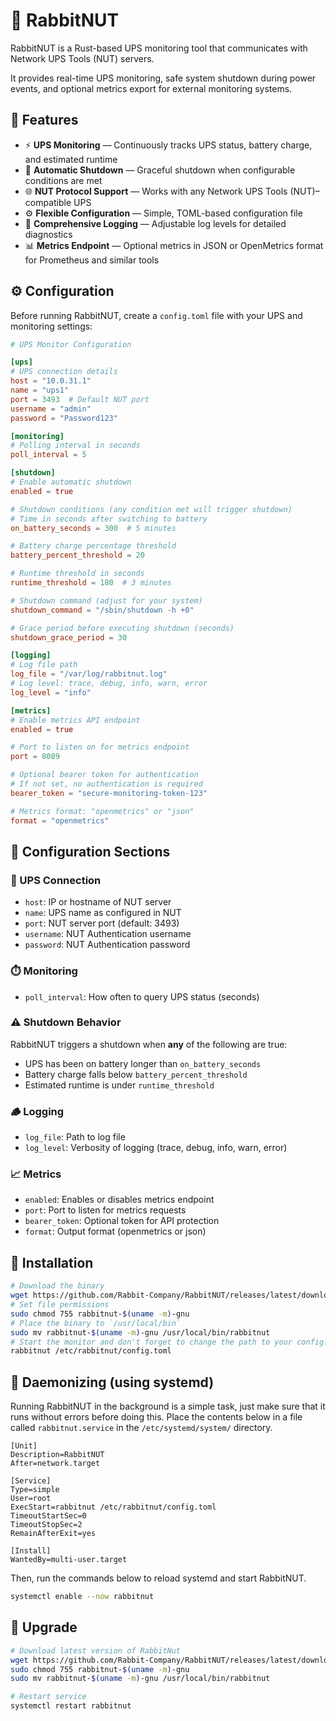 # 🐇 RabbitNUT

RabbitNUT is a Rust-based UPS monitoring tool that communicates with Network UPS Tools (NUT) servers.

It provides real-time UPS monitoring, safe system shutdown during power events, and optional metrics export for external monitoring systems.

## 🚀 Features

- ⚡ **UPS Monitoring** — Continuously tracks UPS status, battery charge, and estimated runtime
- 🔋 **Automatic Shutdown** — Graceful shutdown when configurable conditions are met
- 🌐 **NUT Protocol Support** — Works with any Network UPS Tools (NUT)–compatible UPS
- ⚙️ **Flexible Configuration** — Simple, TOML-based configuration file
- 🧾 **Comprehensive Logging** — Adjustable log levels for detailed diagnostics
- 📊 **Metrics Endpoint** — Optional metrics in JSON or OpenMetrics format for Prometheus and similar tools

## ⚙️ Configuration

Before running RabbitNUT, create a `config.toml` file with your UPS and monitoring settings:

```toml
# UPS Monitor Configuration

[ups]
# UPS connection details
host = "10.0.31.1"
name = "ups1"
port = 3493  # Default NUT port
username = "admin"
password = "Password123"

[monitoring]
# Polling interval in seconds
poll_interval = 5

[shutdown]
# Enable automatic shutdown
enabled = true

# Shutdown conditions (any condition met will trigger shutdown)
# Time in seconds after switching to battery
on_battery_seconds = 300  # 5 minutes

# Battery charge percentage threshold
battery_percent_threshold = 20

# Runtime threshold in seconds
runtime_threshold = 180  # 3 minutes

# Shutdown command (adjust for your system)
shutdown_command = "/sbin/shutdown -h +0"

# Grace period before executing shutdown (seconds)
shutdown_grace_period = 30

[logging]
# Log file path
log_file = "/var/log/rabbitnut.log"
# Log level: trace, debug, info, warn, error
log_level = "info"

[metrics]
# Enable metrics API endpoint
enabled = true

# Port to listen on for metrics endpoint
port = 8089

# Optional bearer token for authentication
# If not set, no authentication is required
bearer_token = "secure-monitoring-token-123"

# Metrics format: "openmetrics" or "json"
format = "openmetrics"
```

## 📘 Configuration Sections

### 🔌 UPS Connection

- `host`: IP or hostname of NUT server
- `name`: UPS name as configured in NUT
- `port`: NUT server port (default: 3493)
- `username`: NUT Authentication username
- `password`: NUT Authentication password

### ⏱️ Monitoring

- `poll_interval`: How often to query UPS status (seconds)

### ⚠️ Shutdown Behavior

RabbitNUT triggers a shutdown when **any** of the following are true:

- UPS has been on battery longer than `on_battery_seconds`
- Battery charge falls below `battery_percent_threshold`
- Estimated runtime is under `runtime_threshold`

### 🪵 Logging

- `log_file`: Path to log file
- `log_level`: Verbosity of logging (trace, debug, info, warn, error)

### 📈 Metrics

- `enabled`: Enables or disables metrics endpoint
- `port`: Port to listen for metrics requests
- `bearer_token`: Optional token for API protection
- `format`: Output format (openmetrics or json)

## 🧩 Installation

```bash
# Download the binary
wget https://github.com/Rabbit-Company/RabbitNUT/releases/latest/download/rabbitnut-$(uname -m)-gnu
# Set file permissions
sudo chmod 755 rabbitnut-$(uname -m)-gnu
# Place the binary to `/usr/local/bin`
sudo mv rabbitnut-$(uname -m)-gnu /usr/local/bin/rabbitnut
# Start the monitor and don't forget to change the path to your config.toml file
rabbitnut /etc/rabbitnut/config.toml
```

## 🧠 Daemonizing (using systemd)

Running RabbitNUT in the background is a simple task, just make sure that it runs without errors before doing this. Place the contents below in a file called `rabbitnut.service` in the `/etc/systemd/system/` directory.

```service
[Unit]
Description=RabbitNUT
After=network.target

[Service]
Type=simple
User=root
ExecStart=rabbitnut /etc/rabbitnut/config.toml
TimeoutStartSec=0
TimeoutStopSec=2
RemainAfterExit=yes

[Install]
WantedBy=multi-user.target
```

Then, run the commands below to reload systemd and start RabbitNUT.

```bash
systemctl enable --now rabbitnut
```

## 🔄 Upgrade

```bash
# Download latest version of RabbitNut
wget https://github.com/Rabbit-Company/RabbitNUT/releases/latest/download/rabbitnut-$(uname -m)-gnu
sudo chmod 755 rabbitnut-$(uname -m)-gnu
sudo mv rabbitnut-$(uname -m)-gnu /usr/local/bin/rabbitnut

# Restart service
systemctl restart rabbitnut
```
